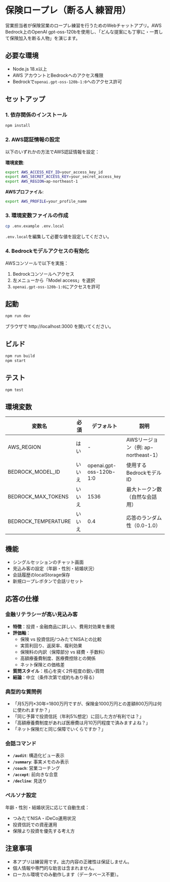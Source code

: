 # 保険ロープレ（断る人 練習用）

営業担当者が保険営業のロープレ練習を行うためのWebチャットアプリ。AWS Bedrock上のOpenAI gpt-oss-120bを使用し、「どんな提案にも丁寧に・一貫して保険加入を断る人物」を演じます。

## 必要な環境

- Node.js 18.x以上
- AWS アカウントとBedrockへのアクセス権限
- Bedrockで`openai.gpt-oss-120b-1:0`へのアクセス許可

## セットアップ

### 1. 依存関係のインストール

```bash
npm install
```

### 2. AWS認証情報の設定

以下のいずれかの方法でAWS認証情報を設定：

**環境変数**:
```bash
export AWS_ACCESS_KEY_ID=your_access_key_id
export AWS_SECRET_ACCESS_KEY=your_secret_access_key
export AWS_REGION=ap-northeast-1
```

**AWSプロファイル**:
```bash
export AWS_PROFILE=your_profile_name
```

### 3. 環境変数ファイルの作成

```bash
cp .env.example .env.local
```

`.env.local`を編集して必要な値を設定してください。

### 4. Bedrockモデルアクセスの有効化

AWSコンソールで以下を実施：

1. Bedrockコンソールへアクセス
2. 左メニューから「Model access」を選択
3. `openai.gpt-oss-120b-1:0`にアクセスを許可

## 起動

```bash
npm run dev
```

ブラウザで http://localhost:3000 を開いてください。

## ビルド

```bash
npm run build
npm start
```

## テスト

```bash
npm test
```

## 環境変数

| 変数名 | 必須 | デフォルト | 説明 |
|--------|------|------------|------|
| AWS_REGION | はい | - | AWSリージョン（例: ap-northeast-1） |
| BEDROCK_MODEL_ID | いいえ | openai.gpt-oss-120b-1:0 | 使用するBedrockモデルID |
| BEDROCK_MAX_TOKENS | いいえ | 1536 | 最大トークン数（自然な会話用） |
| BEDROCK_TEMPERATURE | いいえ | 0.4 | 応答のランダム性（0.0-1.0） |

## 機能

- シングルセッションのチャット画面
- 見込み客の設定（年齢・性別・結婚状況）
- 会話履歴のlocalStorage保存
- 新規ロープレボタンで会話リセット

## 応答の仕様

### 金融リテラシーが高い見込み客
- **特徴**：投資・金融商品に詳しい、費用対効果を重視
- **評価軸**：
  - 保険 vs 投資信託/つみたてNISAとの比較
  - 実質利回り、返戻率、複利効果
  - 保険料の内訳（保障部分 vs 経費・手数料）
  - 高額療養費制度、医療費控除との関係
  - ネット保険との価格差
- **質問スタイル**：核心を突く2件程度の鋭い質問
- **結論**：中立（条件次第で成約もあり得る）

### 典型的な質問例
- 「月5万円×30年=1800万円ですが、保険金1000万円との差額800万円は何に使われますか？」
- 「同じ予算で投資信託（年利5%想定）に回した方が有利では？」
- 「高額療養費制度があれば医療費は月10万円程度で済みますよね？」
- 「ネット保険だと同じ保障でいくらですか？」

### 会話コマンド
- **`/audit`**: 構造化ビュー表示
- **`/summary`**: 事実メモのみ表示
- **`/coach`**: 営業コーチング
- **`/accept`**: 前向きな合意
- **`/decline`**: 見送り

### ペルソナ設定
年齢・性別・結婚状況に応じて自動生成：
- つみたてNISA・iDeCo運用状況
- 投資信託での資産運用
- 保険より投資を優先する考え方

## 注意事項

- 本アプリは練習用です。出力内容の正確性は保証しません。
- 個人情報や専門的な助言は含まれません。
- ローカル環境でのみ動作します（データベース不要）。
